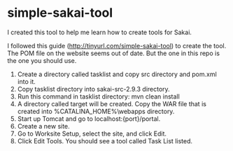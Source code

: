 simple-sakai-tool
=================

I created this tool to help me learn how to create tools for Sakai.

I followed this guide (http://tinyurl.com/simple-sakai-tool) to create the tool. The POM file on the website seems out of date. But the one in this repo is the one you should use.

1. Create a directory called tasklist and copy src directory and pom.xml into it.
2. Copy tasklist directory into sakai-src-2.9.3 directory.
3. Run this command in tasklist directory: mvn clean install
4. A directory called target will be created. Copy the WAR file that is created into %CATALINA_HOME%\webapps directory.
5. Start up Tomcat and go to localhost:{port}/portal.
6. Create a new site.
7. Go to Worksite Setup, select the site, and click Edit.
8. Click Edit Tools. You should see a tool called Task List listed.
